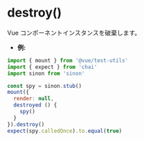 # destroy()

Vue コンポーネントインスタンスを破棄します。

- **例:**

```js
import { mount } from '@vue/test-utils'
import { expect } from 'chai'
import sinon from 'sinon'

const spy = sinon.stub()
mount({
  render: null,
  destroyed () {
    spy()
  }
}).destroy()
expect(spy.calledOnce).to.equal(true)
```
